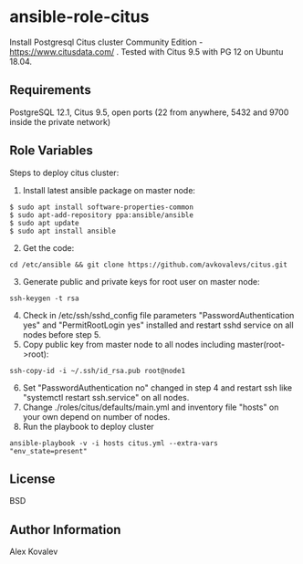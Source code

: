 ansible-role-citus
==================

Install Postgresql Citus cluster Community Edition  - https://www.citusdata.com/ . Tested with Citus 9.5 with PG 12 on Ubuntu 18.04.

Requirements
------------

PostgreSQL 12.1, Citus 9.5, open ports (22 from anywhere, 5432 and 9700 inside the private network) 

Role Variables
--------------

Steps to deploy citus cluster:
1. Install latest ansible package on master node: 
~~~
$ sudo apt install software-properties-common
$ sudo apt-add-repository ppa:ansible/ansible
$ sudo apt update
$ sudo apt install ansible
~~~
2. Get the code: 
~~~ 
cd /etc/ansible && git clone https://github.com/avkovalevs/citus.git
~~~
3. Generate public and private keys for root user on master node: 
~~~
ssh-keygen -t rsa
~~~
4. Check in /etc/ssh/sshd_config file parameters "PasswordAuthentication yes" and "PermitRootLogin yes" installed and restart sshd service on all nodes before step 5.
5. Copy public key from master node to all nodes including master(root->root): 
~~~
ssh-copy-id -i ~/.ssh/id_rsa.pub root@node1
~~~
6. Set "PasswordAuthentication no" changed in step 4 and restart ssh like "systemctl restart ssh.service" on all nodes.
7. Change ./roles/citus/defaults/main.yml and inventory file "hosts" on your own depend on number of nodes.
8. Run the playbook to deploy cluster
~~~
ansible-playbook -v -i hosts citus.yml --extra-vars "env_state=present"
~~~


License
-------

BSD

Author Information
------------------
Alex Kovalev
